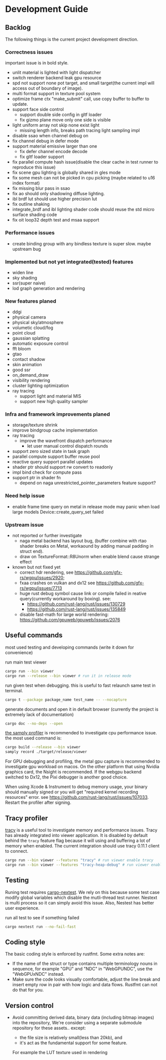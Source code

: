 # Development Guide

## Backlog

The following things is the current project development direction.

### Correctness issues

important issue is in bold style.

- unlit material is lighted with light dispatcher
- switch renderer backend leak gpu resource
- spd not support none pot target, and small target(the current impl will access out of boundary of image).
- multi format support in texture pool system
- optimize frame ctx "make_submit" call, use copy buffer to buffer to update.
- support face side control
  - support double side config in gltf loader
  - fix gizmo plane move only one side is visible
- light uniform array not skip none exist light
  - missing length info, breaks path tracing light sampling impl
- disable ssao when channel debug on
- fix channel debug in defer mode
- support material emissive larger than one
  - fix defer channel encode decode
  - fix gltf loader support
- fix parallel compute hash issue(disable the clear cache in test runner to reproduce this issue)
- fix scene gpu lighting is globally shared in gles mode
- fix some mesh can not be picked in cpu picking (maybe related to u16 index format)
- fix missing blur pass in ssao
- fix ao should only shadowing diffuse lighting.
- ibl brdf lut should use higher precision lut
- fix outline shaking
- integrate_brdf and ibl lighting shader code should reuse the std micro surface shading code
- fix oit loop32 depth test and msaa support

### Performance issues

- create binding group with any bindless texture is super slow. maybe upstream bug

### Implemented but not yet integrated(tested) features

- widen line
- sky shading
- ssr(super naive)
- lod graph generation and rendering

### New features planed

- ddgi
- physical camera
- physical sky/atmosphere
- volumetic cloud/fog
- point cloud
- gaussian splatting
- automatic exposure control
- fft bloom
- gtao
- contact shadow
- skin animation
- good ssr
- on_demand_draw
- visibility rendering
- cluster lighting optimization
- ray tracing
  - support light and material MIS
  - support new high quality sampler

### Infra and framework improvements planed

- storage/texture shrink
- improve bindgroup cache implementation
- ray tracing
  - improve the wavefront dispatch performance
    - let user manual control dispatch rounds
- support zero sized state in task graph
- parallel compute support buffer reuse pool
- reactive query support parallel updates
- shader ptr should support rw convert to readonly
- impl bind check for compute pass
- support ptr in shader fn
  - depend on naga unrestricted_pointer_parameters feature support?

### Need help issue

- enable frame time query on metal in release mode may panic when load large models
  Device::create_query_set failed

### Upstream issue

- not reported or further investigate
  - naga metal backend has layout bug, (buffer combine with rtao shader breaks on Metal, workaound by adding manual padding in struct end).
  - draw on TextureFormat::R8Unorm when enable blend cause strange effect
- known but not fixed yet
  - correct hdr rendering, see <https://github.com/gfx-rs/wgpu/issues/2920>;
  - fxaa crashes on vulkan and dx12 see <https://github.com/gfx-rs/wgpu/issues/7713>
  - huge rust debug symbol cause link or compile failed in reative query(currently workaround by boxing). see:
    - <https://github.com/rust-lang/rust/issues/130729>
    - <https://github.com/rust-lang/rust/issues/135849>
  - disable fast-math for large world rendering: <https://github.com/gpuweb/gpuweb/issues/2076>

## Useful commands

most used testing and developing commands (write it down for convenience)

run main test viewer

```bash
cargo run --bin viewer
cargo run --release --bin viewer # run it in release mode
```

run given test when debugging. this is useful to fast relaunch same test in terminal.

```bash
cargo t --package package_name test_name -- --nocapture
```

generate documents and open it in default browser (currently the project is extremely lack of documentation)

```bash
cargo doc --no-deps --open
```

 [the samply profiler](https://github.com/mstange/samply) is recommended to investigate cpu performance issue.  the most used command is:

```bash
cargo build --release --bin viewer
samply record ./target/release/viewer
```

For GPU debugging and profiling, the metal gpu capture is recommended to investigate gpu workload on macos. On the other platform that using Nvidia graphics card, the Nsight is recommended. If the webgpu backend switched to Dx12, the Pixi debugger is another good choice.

When using Xcode & Instrument to debug memory usage, your binary should manually signed or you will get "required kernel recording resources" error. see <https://github.com/rust-lang/rust/issues/107033>. Restart the profiler after signing.

## Tracy profiler

[tracy](https://github.com/wolfpld/tracy) is a useful tool to investigate memory and performance issues. Tracy has already integrated into viewer application. It is disabled by default behind the `tracy` feature flag because it will using and buffering a lot of memory when enabled. The current integration should use tracy 0.11.1 client to connect.

```bash
cargo run --bin viewer --features "tracy" # run viewer enable tracy
cargo run --bin viewer --features "tracy-heap-debug" # run viewer enable tracy and tracy-heap-debug
```

## Testing

Runing test requires [cargo-nextest](https://nexte.st/). We rely on this because some test case modify global variables which disable the mutli-thread test runner. Nestext is multi process so it can simply avoid this issue. Also, Nestest has better user experience.

run all test to see if something failed

``` bash
cargo nextest run --no-fail-fast
```

## Coding style

The basic coding style is enforced by rustfmt. Some extra notes are:

- If the name of the struct or type contains multiple terminology nouns in sequence, for example "GPU" and "NDC" in "WebGPUNDC", use the "WebGPUxNDC" instead.
- Make sure the code looks visually comfortable, adjust the line break and insert empty row in pair with how logic and data flows. Rustfmt can not do that for you.

## Version control

- Avoid committing derived data, binary data (including bitmap images) into the repository,
  We're consider using a separate submodule repository for these assets.. except:
  - the file size is relatively small(less than 20kb), and
  - it's act as the fundamental support for some feature.
  
  For example the LUT texture used in rendering
